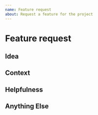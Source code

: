 ```yaml
---
name: Feature request
about: Request a feature for the project
---
```


# Feature request

## Idea

<!--Describe the idea.-->

## Context

<!--How did you get this idea?-->

## Helpfulness

<!--How will this help the project?-->

## Anything Else

<!--Put anything else here.-->
